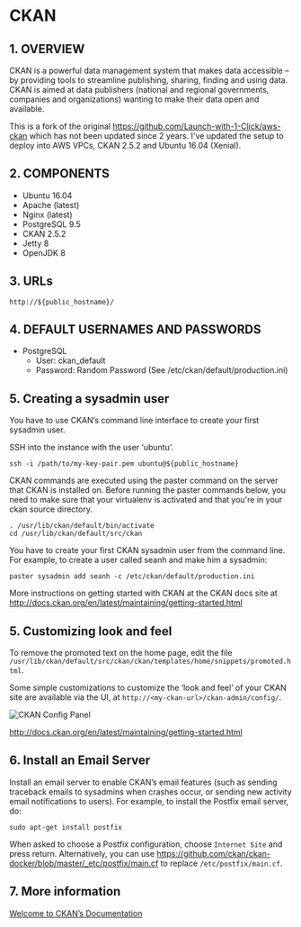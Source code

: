 # CKAN

## 1. OVERVIEW

CKAN is a powerful data management system that makes data accessible – by providing tools to streamline publishing, sharing, finding and using data. CKAN is aimed at data publishers (national and regional governments, companies and organizations) wanting to make their data open and available.

This is a fork of the original https://github.com/Launch-with-1-Click/aws-ckan which has not been updated since 2 years. I've updated the setup to deploy into AWS VPCs, CKAN 2.5.2 and Ubuntu 16.04 (Xenial).

## 2. COMPONENTS

* Ubuntu 16.04
* Apache (latest)
* Nginx (latest)
* PostgreSQL 9.5
* CKAN 2.5.2
* Jetty 8
* OpenJDK 8

## 3. URLs

```
http://${public_hostname}/
```

## 4. DEFAULT USERNAMES AND PASSWORDS

* PostgreSQL
    * User: ckan_default
    * Password: Random Password (See /etc/ckan/default/production.ini)

## 5. Creating a sysadmin user

You have to use CKAN’s command line interface to create your first sysadmin user.

SSH into the instance with the user ‘ubuntu’. 

```
ssh -i /path/to/my-key-pair.pem ubuntu@${public_hostname}
```

CKAN commands are executed using the paster command on the server that CKAN is installed on. Before running the paster commands below, you need to make sure that your virtualenv is activated and that you're in your ckan source directory.

```
. /usr/lib/ckan/default/bin/activate
cd /usr/lib/ckan/default/src/ckan
```

You have to create your first CKAN sysadmin user from the command line. For example, to create a user called seanh and make him a sysadmin:

```
paster sysadmin add seanh -c /etc/ckan/default/production.ini
```

More instructions on getting started with CKAN at the CKAN docs site at http://docs.ckan.org/en/latest/maintaining/getting-started.html

## 5. Customizing look and feel

To remove the promoted text on the home page, edit the file `/usr/lib/ckan/default/src/ckan/ckan/templates/home/snippets/promoted.html`.

Some simple customizations to customize the ‘look and feel’ of your CKAN site are available via the UI, at `http://<my-ckan-url>/ckan-admin/config/`.

![CKAN Config Panel](https://www.evernote.com/shard/s21/sh/b4245a4f-a769-433e-8235-d05ee0156c0d/e731f862589c40101fd6d72f46704f2f/deep/0/Administration---CKAN.png)

http://docs.ckan.org/en/latest/maintaining/getting-started.html

## 6. Install an Email Server

Install an email server to enable CKAN’s email features (such as sending traceback emails to sysadmins when crashes occur, or sending new activity email notifications to users). For example, to install the Postfix email server, do:

```
sudo apt-get install postfix
```


When asked to choose a Postfix configuration, choose `Internet Site` and press return.
Alternatively, you can use https://github.com/ckan/ckan-docker/blob/master/_etc/postfix/main.cf to replace `/etc/postfix/main.cf`.

## 7. More information

[Welcome to CKAN’s Documentation](http://docs.ckan.org/)

